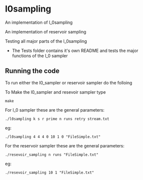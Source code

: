 # l0sampling

An implementation of l_0sampling

An implementation of reservoir sampling

Testing all major parts of the l_0sampling

  * The Tests folder contains it's own README and tests the major functions of the l_0 sampler

## Running the code

To run either the l0_sampler or reservoir sampler do the folloing

To Make the l0_sampler and resevoir sampler type

  ` make `

For l_0 sampler these are the general parameters:

` ./l0sampling k s r prime n runs retry stream.txt `

eg:

  ` ./l0sampling 4 4 4 0 10 1 0 "FileSimple.txt" `

For the reservoir sampler these are the general parameters:

  ` ./resevoir_sampling n runs "FileSimple.txt" `

eg:

  ` ./resevoir_sampling 10 1 "FileSimple.txt" `
